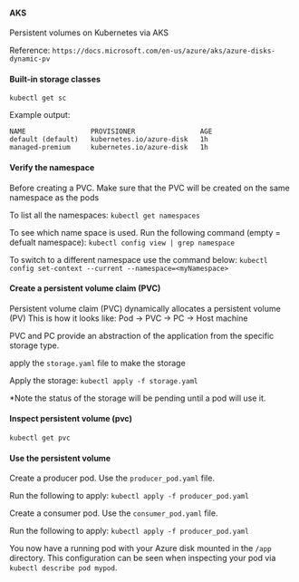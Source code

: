 #### AKS

Persistent volumes on Kubernetes via AKS

Reference:
`https://docs.microsoft.com/en-us/azure/aks/azure-disks-dynamic-pv`

#### Built-in storage classes
`kubectl get sc`

Example output:

```
NAME                PROVISIONER                AGE
default (default)   kubernetes.io/azure-disk   1h
managed-premium     kubernetes.io/azure-disk   1h
```

#### Verify the namespace ####
Before creating a PVC. Make sure that the PVC will be created on the same namespace as the pods

To list all the namespaces:
`kubectl get namespaces`

To see which name space is used. Run the following command (empty = defualt namespace):
`kubectl config view | grep namespace`

To switch to a different namespace use the command below:
`kubectl config set-context --current --namespace=<myNamespace>`

#### Create a persistent volume claim (PVC)
Persistent volume claim (PVC) dynamically allocates a persistent volume (PV)
This is how it looks like:
Pod -> PVC -> PC -> Host machine

PVC and PC provide an abstraction of the application from the specific storage type.

apply the `storage.yaml` file to make the storage

Apply the storage:
`kubectl apply -f storage.yaml`

*Note the status of the storage will be pending until a pod will use it.

#### Inspect persistent volume (pvc)
`kubectl get pvc`

#### Use the persistent volume
Create a producer pod. Use the `producer_pod.yaml` file.

Run the following to apply:
`kubectl apply -f producer_pod.yaml`

Create a consumer pod. Use the `consumer_pod.yaml` file.

Run the following to apply:
`kubectl apply -f producer_pod.yaml`

You now have a running pod with your Azure disk mounted in the `/app` directory.
This configuration can be seen when inspecting your pod via `kubectl describe pod mypod`.
